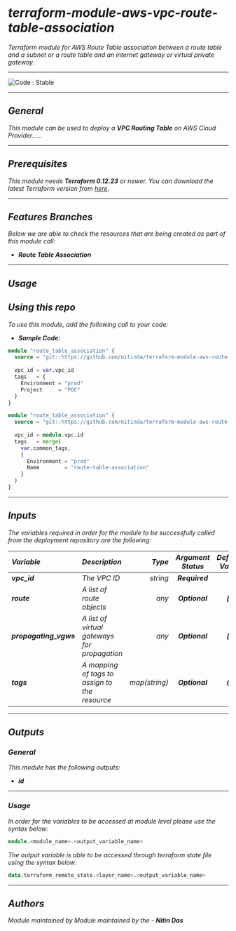# _terraform-module-aws-vpc-route-table-association_
_Terraform module for AWS Route Table association between a route table and a subnet or a route table and an internet gateway or virtual private gateway._


<!--BEGIN STABILITY BANNER-->
---

![_Code : Stable_](https://img.shields.io/badge/Code-Stable-brightgreen?style=for-the-badge&logo=github)

>

---
<!--END STABILITY BANNER-->

## _General_

_This module can be used to deploy a_ **_VPC Routing Table_** _on AWS Cloud Provider......_


---

## _Prerequisites_

_This module needs **_Terraform 0.12.23_** or newer._
_You can download the latest Terraform version from_ [_here_](https://www.terraform.io/downloads.html).



---

## _Features Branches_

_Below we are able to check the resources that are being created as part of this module call:_

- **_Route Table Association_**


---

## _Usage_

## _Using this repo_

_To use this module, add the following call to your code:_

- **_Sample Code:_**

```tf
module "route_table_association" {
  source = "git::https://github.com/nitinda/terraform-module-aws-route-table-association.git?ref=master"
  
  vpc_id = var.vpc_id
  tags   = {
    Environment = "prod"
    Project     = "POC"
  }
}

```

```tf
module "route_table_association" {
  source = "git::https://github.com/nitinda/terraform-module-aws-route-table-association.git?ref=master"
  
  vpc_id = module.vpc.id  
  tags   = merge(
    var.common_tags,
    {
      Environment = "prod"
      Name        = "route-table-association"
    }
  )
}

```


---

## _Inputs_

_The variables required in order for the module to be successfully called from the deployment repository are the following:_

|**_Variable_** | **_Description_** | **_Type_** | **_Argument Status_** | **_Default Value_** |
|:----|:----|-----:|:---:|:---:|
| **_vpc\_id_** | _The VPC ID_ | _string_ | **_Required_** |  |
| **_route_** | _A list of route objects_ | _any_ | **_Optional_** | **_[]_** |
| **_propagating\_vgws_** | _A list of virtual gateways for propagation_ | _any_ | **_Optional_** | **_[]_** |
| **_tags_** | _A mapping of tags to assign to the resource_ | _map(string)_ | **_Optional_** | **_{}_** | 


---


## _Outputs_

### _General_

_This module has the following outputs:_

* **_id_**


---

### _Usage_

_In order for the variables to be accessed at module level please use the syntax below:_

```tf
module.<module_name>.<output_variable_name>
```


_The output variable is able to be accessed through terraform state file using the syntax below:_

```tf
data.terraform_remote_state.<layer_name>.<output_variable_name>
```

---



## _Authors_

_Module maintained by Module maintained by the -_ **_Nitin Das_**
